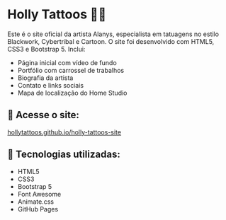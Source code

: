 # Holly Tattoos 💉✨

Este é o site oficial da artista Alanys, especialista em tatuagens no estilo Blackwork, Cybertribal e Cartoon. O site foi desenvolvido com HTML5, CSS3 e Bootstrap 5. Inclui:

- Página inicial com vídeo de fundo
- Portfólio com carrossel de trabalhos
- Biografia da artista
- Contato e links sociais
- Mapa de localização do Home Studio

## 🔗 Acesse o site:
[hollytattoos.github.io/holly-tattoos-site](https://hollytattoos.github.io/holly-tattoos-site)

## 📁 Tecnologias utilizadas:
- HTML5
- CSS3
- Bootstrap 5
- Font Awesome
- Animate.css
- GitHub Pages
